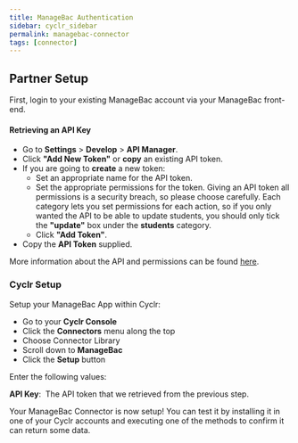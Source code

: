 ```yaml
---
title: ManageBac Authentication
sidebar: cyclr_sidebar
permalink: managebac-connector
tags: [connector]
---
```


## Partner Setup

First, login to your existing ManageBac account via your ManageBac front-end.

#### Retrieving an API Key

*   Go to **Settings** > **Develop** > **API Manager**.
*   Click **"Add New Token"** or **copy** an existing API token.
*   If you are going to **create** a new token:
    *   Set an appropriate name for the API token.
    *   Set the appropriate permissions for the token. Giving an API token all permissions is a security breach, so please choose carefully. Each category lets you set permissions for each action, so if you only wanted the API to be able to update students, you should only tick the **"update"** box under the **students** category.
    *   Click **"Add Token"**.
*   Copy the **API Token** supplied.

More information about the API and permissions can be found [here](https://managebac.zendesk.com/hc/en-us/articles/360018226931-Enabling-ManageBac-Public-API-for-Integrations).

### Cyclr Setup

Setup your ManageBac App within Cyclr:

*   Go to your **Cyclr Console**
*   Click the **Connectors** menu along the top
*   Choose Connector Library
*   Scroll down to **ManageBac**
*   Click the **Setup** button

Enter the following values:

**API Key**:  The API token that we retrieved from the previous step.


Your ManageBac Connector is now setup! You can test it by installing it in one of your Cyclr accounts and executing one of the methods to confirm it can return some data.

